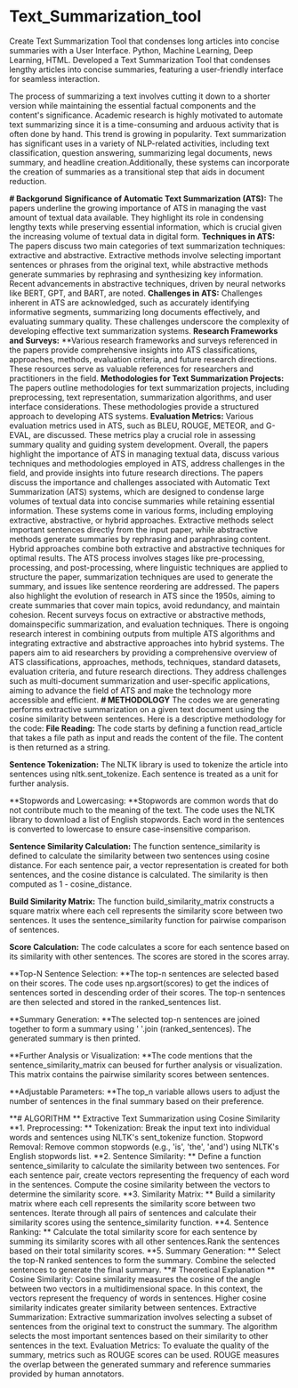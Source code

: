 # Text_Summarization_tool
Create Text Summarization Tool that condenses long articles into concise summaries with a User Interface.
Python, Machine Learning, Deep Learning, HTML. 
Developed a Text Summarization Tool that condenses lengthy articles into concise summaries, featuring 
a user-friendly interface for seamless interaction.

The process of summarizing a text involves cutting it down to a shorter version while maintaining the essential factual components and the content's significance. Academic research is highly motivated to automate text summarizing since it is a time-consuming and arduous activity that is often done by hand. This trend is growing in popularity.
Text summarization has significant uses in a variety of NLP-related activities, including text classification, question answering, summarizing legal documents, news summary, and headline creation.Additionally, these systems can incorporate the creation of summaries as a transitional step that aids in document reduction.  


**# Backgorund** 
**Significance of Automatic Text Summarization (ATS):** The papers underline the growing importance of ATS in managing the vast amount of textual data available. They highlight its role in condensing lengthy texts while preserving essential information, which is crucial given the increasing volume of textual data in digital form. 
**Techniques in ATS:** The papers discuss two main categories of text summarization techniques: extractive and abstractive. Extractive methods involve selecting important sentences or phrases from the original text, while abstractive methods generate summaries by rephrasing and synthesizing key information. Recent advancements in abstractive techniques, driven by neural networks like BERT, GPT, and BART, are noted. 
**Challenges in ATS:** Challenges inherent in ATS are acknowledged, such as accurately identifying informative segments, summarizing long documents effectively, and evaluating summary quality. These challenges underscore the complexity of developing effective text summarization systems. 
**Research Frameworks and Surveys:** **Various research frameworks and surveys referenced in the papers provide comprehensive insights into ATS classifications, approaches, methods, evaluation criteria, and future research directions. These resources serve as valuable references for researchers and practitioners in the field. 
**Methodologies for Text Summarization Projects:** The papers outline methodologies for text summarization projects, including preprocessing, text representation, summarization algorithms, and user interface considerations. These methodologies provide a structured approach to developing ATS systems. 
**Evaluation Metrics:** Various evaluation metrics used in ATS, such as BLEU, ROUGE, METEOR, and G-EVAL, are discussed. These metrics play a crucial role in assessing summary quality and guiding system development. 
Overall, the papers highlight the importance of ATS in managing textual data, discuss various techniques and methodologies employed in ATS, address challenges in the field, and provide insights into future research directions. The papers discuss the importance and challenges associated with Automatic Text Summarization (ATS) systems, which are designed to condense large volumes of textual data into concise summaries while retaining essential information. These systems come in various forms, including employing extractive, abstractive, or hybrid approaches. 
Extractive methods select important sentences directly from the input paper, while abstractive methods generate summaries by rephrasing and paraphrasing content. Hybrid approaches combine both extractive and abstractive techniques for optimal results. The ATS process involves stages like pre-processing, processing, and post-processing, where linguistic techniques are applied to structure the paper, summarization techniques are used to generate the summary, and issues like sentence reordering are addressed. 
The papers also highlight the evolution of research in ATS since the 1950s, aiming to create summaries that cover main topics, avoid redundancy, and maintain cohesion. Recent surveys focus on extractive or abstractive methods, domainspecific summarization, and evaluation techniques. There is ongoing research interest in combining outputs from multiple ATS algorithms and integrating extractive and abstractive approaches into hybrid systems. 
The papers aim to aid researchers by providing a comprehensive overview of ATS classifications, approaches, methods, techniques, standard datasets, evaluation criteria, and future research directions. They address challenges such as multi-document summarization and user-specific applications, aiming to advance the field of ATS and make the technology more accessible and efficient. 
**# METHODOLOGY** 
The codes we are generating performs extractive summarization on a given text document using the cosine similarity between sentences. Here is a descriptive methodology for the code: 
**File Reading:** The code starts by defining a function read_article that takes a file path as input and reads the content of the file. The content is then returned as a string. 

**Sentence Tokenization:** The NLTK library is used to tokenize the article into sentences using nltk.sent_tokenize. Each sentence is treated as a unit for further analysis. 

**Stopwords and Lowercasing: **Stopwords are common words that do not contribute much to the meaning of the text. The code uses the NLTK library to download a list of English stopwords. Each word in the sentences is converted to lowercase to ensure case-insensitive comparison. 

**Sentence Similarity Calculation:** The function sentence_similarity is defined to calculate the similarity between two sentences using cosine distance. For each sentence pair, a vector representation is created for both sentences, and the cosine distance is calculated. The similarity is then computed as 1 - cosine_distance. 

**Build Similarity Matrix:** The function build_similarity_matrix constructs a square matrix where each cell represents the similarity score between two sentences. It uses the sentence_similarity function for pairwise comparison of sentences. 

**Score Calculation:** The code calculates a score for each sentence based on its similarity with other sentences. The scores are stored in the scores array. 
 
**Top-N Sentence Selection: **The top-n sentences are selected based on their scores. The code uses np.argsort(scores) to get the indices of sentences sorted in descending order of their scores. The top-n sentences are then selected and stored in the ranked_sentences list. 
 
**Summary Generation: **The selected top-n sentences are joined together to form a summary using ' '.join (ranked_sentences). The generated summary is then printed. 
 
**Further Analysis or Visualization: **The code mentions that the sentence_similarity_matrix can beused for further analysis or visualization. This matrix contains the pairwise similarity scores between sentences. 
 
**Adjustable Parameters: **The top_n variable allows users to adjust the number of sentences in the final summary based on their preference. 

**# ALGORITHM **
Extractive Text Summarization using Cosine Similarity 
**1. Preprocessing: **
Tokenization: Break the input text into individual words and sentences using NLTK's sent_tokenize function. 
Stopword Removal: Remove common stopwords (e.g., 'is', 'the', 'and') using NLTK's English stopwords list. 
**2.  Sentence Similarity: **
Define a function sentence_similarity to calculate the similarity between two sentences. For each sentence pair, create vectors representing the frequency of each word in the sentences. Compute the cosine similarity between the vectors to determine the similarity score. 
**3. Similarity Matrix: **
Build a similarity matrix where each cell represents the similarity score between two sentences. Iterate through all pairs of sentences and calculate their similarity scores using the sentence_similarity function. 
**4. Sentence Ranking: **
Calculate the total similarity score for each sentence by summing its similarity scores with all other sentences.Rank the sentences based on their total similarity scores. 
**5. Summary Generation: **
Select the top-N ranked sentences to form the summary. Combine the selected sentences to generate the final summary. 
**# Theoretical Explanation **
Cosine Similarity: Cosine similarity measures the cosine of the angle between two vectors in a multidimensional space. In this context, the vectors represent the frequency of words in sentences. Higher cosine similarity indicates greater similarity between sentences. 
Extractive Summarization: Extractive summarization involves selecting a subset of sentences from the original text to construct the summary. The algorithm selects the most important sentences based on their similarity to other sentences in the text. 
Evaluation Metrics: To evaluate the quality of the summary, metrics such as ROUGE scores can be used. ROUGE measures the overlap between the generated summary and reference summaries provided by human annotators. 
